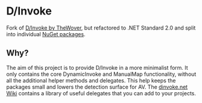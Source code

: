 # D/Invoke

Fork of [D/Invoke by TheWover](https://github.com/TheWover/DInvoke), but refactored to .NET Standard 2.0 and split into individual [NuGet packages](https://nuget.code-offensive.net/?q=DInvoke).

## Why?

The aim of this project is to provide D/Invoke in a more minimalist form.  It only contains the core DynamicInvoke and ManualMap functionality, without all the additional helper methods and delegates.  This help keeps the packages small and lowers the detection surface for AV.  The [dinvoke.net Wiki](https://dinvoke.net) contains a library of useful delegates that you can add to your projects.